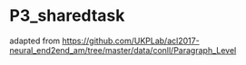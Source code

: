 # P3_sharedtask

adapted from https://github.com/UKPLab/acl2017-neural_end2end_am/tree/master/data/conll/Paragraph_Level
